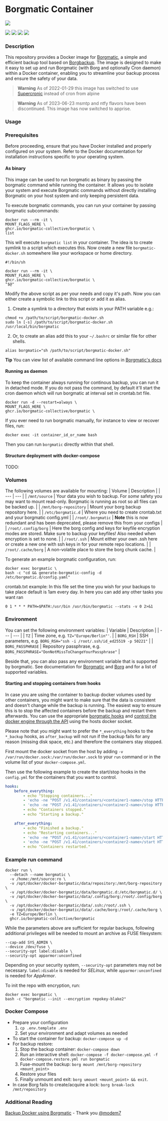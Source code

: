 # Borgmatic Container

![](https://github.com/witten/borgmatic/raw/main/docs/static/borgmatic.png)

[![](https://img.shields.io/github/issues/borgmatic-collective/docker-borgmatic)](https://github.com/borgmatic-collective/docker-borgmatic/issues)
[![](https://img.shields.io/github/stars/borgmatic-collective/docker-borgmatic)](https://github.com/borgmatic-collective/docker-borgmatic/stargazers)
[![](https://img.shields.io/docker/stars/b3vis/borgmatic)](https://hub.docker.com/r/b3vis/borgmatic)
[![](https://img.shields.io/docker/pulls/b3vis/borgmatic)](https://hub.docker.com/r/b3vis/borgmatic)

### Description


This repository provides a Docker image for [Borgmatic](https://github.com/witten/borgmatic), a simple and efficient backup tool based on [Borgbackup](https://github.com/borgbackup). The image is designed to make it easy to set up and run Borgmatic (with Borg and optionally Cron daemon) within a Docker container, enabling you to streamline your backup process and ensure the safety of your data.

> **Warning**
> As of 2022-01-29 this image has switched to use [Supercronic](https://github.com/aptible/supercronic) instead of cron from alpine

> **Warning**
> As of 2023-06-23 msmtp and ntfy flavors have been discontinued. This image has now switched to apprise.

### Usage


### Prerequisites
Before proceeding, ensure that you have Docker installed and properly configured on your system. Refer to the Docker documentation for installation instructions specific to your operating system.

#### As binary
This image can be used to run borgmatic as binary by passing the borgmatic command while running the container. It allows you to isolate your system and execute Borgmatic commands without directly installing Borgmatic on your host system and only keeping persistent data.

To execute borgmatic commands, you can run your container by passing borgmatic subcommands:
```
docker run --rm -it \
MOUNT_FLAGS_HERE \
ghcr.io/borgmatic-collective/borgmatic \
list
```

This will execute `borgmatic list` in your container. The idea is to create symlink to a script which executes this. Now create a new file `borgmatic-docker.sh` somewhere like your workspace or home directory.
```
#!/bin/sh

docker run --rm -it \
MOUNT_FLAGS_HERE \
ghcr.io/borgmatic-collective/borgmatic \
"$@"
```
Modify the above script as per your needs and copy it's path. Now you can either create a symbolic link to this script or add it as alias.

1. Create a symlink to a directory that exists in your PATH variable e.g.:
```
chmod +x /path/to/script/borgmatic-docker.sh
sudo ln [-s] /path/to/script/borgmatic-docker.sh /usr/local/bin/borgmatic
```

2. Or, to create an alias add this to your `~/.bashrc` or similar file for other shells.
```
alias borgmatic="sh /path/to/script/borgmatic-docker.sh"
```

**Tip** You can view list of available command line options in [Borgmatic's docs](https://torsion.org/borgmatic/docs/reference/command-line/)

#### Running as daemon
To keep the container always running for continous backup, you can run it in detached mode. If you do not pass the command, by default it'll start the cron daemon which will run borgmatic at interval set in crontab.txt file.

```
docker run -d --restart=always \
MOUNT_FLAGS_HERE \
ghcr.io/borgmatic-collective/borgmatic \
```

If you ever need to run borgmatic manually, for instance to view or recover files, run:

```
docker exec -it container_id_or_name bash
```

Then you can run `borgmatic` directly within that shell.

#### Structure deployment with docker-compose
TODO:


### Volumes
The following volumes are available for mounting:
| Volume | Description |
| --- | --- |
| `/mnt/source` | Your data you wish to backup. For *some* safety you may want to mount read-only. Borgmatic is running as root so all files can be backed up. |
| `/mnt/borg-repository` | Mount your borg backup repository here. |
| `/etc/borgmatic.d` | Where you need to create crontab.txt and your borgmatic config.yml |
| `/root/.borgmatic` | **Note** this is now redundant and has been deprecated, please remove this from your configs |
| `/root/.config/borg` | Here the borg config and keys for keyfile encryption modes are stored. Make sure to backup your keyfiles! Also needed when encryption is set to none. |
| `/root/.ssh` | Mount either your own .ssh here or create a new one with ssh keys in for your remote repo locations. |
| `/root/.cache/borg` | A non-volatile place to store the borg chunk cache. |

To generate an example borgmatic configuration, run:
```
docker exec borgmatic \
bash -c "cd && generate-borgmatic-config -d /etc/borgmatic.d/config.yaml"
```
crontab.txt example: In this file set the time you wish for your backups to take place default is 1am every day. In here you can add any other tasks you want ran
```
0 1 * * * PATH=$PATH:/usr/bin /usr/bin/borgmatic --stats -v 0 2>&1
```

### Environment
You can set the following environment variables:
| Variable | Description |
| --- | --- |
| `TZ` | Time zone, e.g. `TZ="Europe/Berlin"'`. |
| `BORG_RSH` | SSH parameters, e.g. `BORG_RSH="ssh -i /root/.ssh/id_ed25519 -p 50221"` |
| `BORG_PASSPHRASE` | Repository passphrase, e.g. `BORG_PASSPHRASE="DonNotMissToChangeYourPassphrase"` |

Beside that, you can also pass any environment variable that is supported by borgmatic. See documentation for [Borgmatic](https://torsion.org/borgmatic/) and [Borg](https://borgbackup.readthedocs.io/) and for a list of supported variables. 


#### Starting and stopping containers from hooks

In case you are using the container to backup docker volumes used by other containers, you might
want to make sure that the data is consistent and doesn't change while the backup is running. The
easiest way to ensure this is to stop the affected containers before the backup and restart them
afterwards. You can use the appropriate [borgmatic
hooks](https://torsion.org/borgmatic/docs/how-to/add-preparation-and-cleanup-steps-to-backups/) and
[control the docker engine through the API](https://docs.docker.com/engine/api/) using the hosts
docker socket.

Please note that you might want to prefer the `*_everything` hooks to the `*_backup` hooks, as
`after_backup` will not run if the backup fails for any reason (missing disk space, etc.) and
therefore the containers stay stopped.

First mount the docker socket from the host by adding `-v /var/run/docker.sock:/var/run/docker.sock`
to your `run` command or in the volume list of your `docker-compose.yml`.

Then use the following example to create the start/stop hooks in the `config.yml` for the containers
that you want to control.

```yaml
hooks:
    before_everything:
        - echo "Stopping containers..."
        - 'echo -ne "POST /v1.41/containers/<container1-name>/stop HTTP/1.1\r\nHost: localhost\r\n\r\n" | nc local:/var/run/docker.sock 80 > /dev/null && echo "Stopped Container 1" || echo "Failed to stop Container 1"'
        - 'echo -ne "POST /v1.41/containers/<container2-name>/stop HTTP/1.1\r\nHost: localhost\r\n\r\n" | nc local:/var/run/docker.sock 80 > /dev/null && echo "Stopped Container 2" || echo "Failed to stop Container 2"'
        - echo "Containers stopped."
        - echo "Starting a backup."

    after_everything:
        - echo "Finished a backup."
        - echo "Restarting containers..."
        - 'echo -ne "POST /v1.41/containers/<container1-name>/start HTTP/1.1\r\nHost: localhost\r\n\r\n" | nc local:/var/run/docker.sock 80 > /dev/null && echo "Started Container 1" || echo "Failed to start Container 1"'
        - 'echo -ne "POST /v1.41/containers/<container2-name>/start HTTP/1.1\r\nHost: localhost\r\n\r\n" | nc local:/var/run/docker.sock 80 > /dev/null && echo "Started Container 2" || echo "Failed to start Container 2"'
        - echo "Containers restarted."
```

### Example run command
```
docker run \
  --detach --name borgmatic \
  -v /home:/mnt/source:ro \
  -v /opt/docker/docker-borgmatic/data/repository:/mnt/borg-repository \
  -v /opt/docker/docker-borgmatic/data/borgmatic.d:/etc/borgmatic.d/ \
  -v /opt/docker/docker-borgmatic/data/.config/borg:/root/.config/borg \
  -v /opt/docker/docker-borgmatic/data/.ssh:/root/.ssh \
  -v /opt/docker/docker-borgmatic/data/.cache/borg:/root/.cache/borg \
  -e TZ=Europe/Berlin \
  ghcr.io/borgmatic-collective/borgmatic
```
While the parameters above are sufficient for regular backups, following additional privileges will
be needed to mount an archive as FUSE filesystem:
```
--cap-add SYS_ADMIN \
--device /dev/fuse \
--security-opt label:disable \
--security-opt apparmor:unconfined
```
Depending on your security system, `--security-opt` parameters may not be necessary. `label:disable`
is needed for *SELinux*, while `apparmor:unconfined` is needed for *AppArmor*.

To init the repo with encryption, run:
```
docker exec borgmatic \
bash -c "borgmatic --init --encryption repokey-blake2"
```

### Docker Compose
  - Prepare your configuration
    1. `cp .env.template .env`
    2. Set your environment and adapt volumes as needed
  - To start the container for backup: `docker-compose up -d`
  - For backup restore: 
    1. Stop the backup container: `docker-compose down`
    2. Run an interactive shell: `docker-compose -f docker-compose.yml -f docker-compose.restore.yml
       run borgmatic`
    3. Fuse-mount the backup: `borg mount /mnt/borg-repository <mount_point>`
    4. Restore your files
    5. Finally unmount and exit: `borg umount <mount_point> && exit`.
  - In case Borg fails to create/acquire a lock: `borg break-lock /mnt/repository`


### Additional Reading
[Backup Docker using Borgmatic](https://www.modem7.com/books/docker-backup/page/backup-docker-using-borgmatic) - Thank you [@modem7](https://github.com/modem7)
